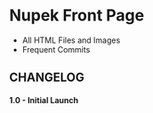 # Nupek Front Page

- All HTML Files and Images
- Frequent Commits

## CHANGELOG
#### 1.0 - Initial Launch
